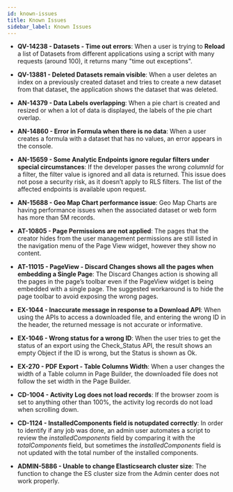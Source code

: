 ```yaml
---
id: known-issues
title: Known Issues
sidebar_label: Known Issues
---
```

<div style={{textAlign: "justify"}}>
 

* **QV-14238 - Datasets - Time out errors**: When a user is trying to **Reload** a list of Datasets from different applications using a script with many requests (around 100), it returns many "time out exceptions".

* **QV-13881 - Deleted Datasets remain visible**: When a user deletes an index on a previously created dataset and tries to create a new dataset from that dataset, the application shows the dataset that was deleted.

* **AN-14379 - Data Labels overlapping**: When a pie chart is created and resized or when a lot of data is displayed, the labels of the pie chart overlap.

* **AN-14860 - Error in Formula when there is no data**: When a user creates a formula with a dataset that has no values, an error appears in the console.

* **AN-15659 - Some Analytic Endpoints ignore regular filters under special circumstances**: If the developer passes the wrong *columnId* for a filter, the filter value is ignored and all data is returned. This issue does not pose a security risk, as it doesn’t apply to RLS filters. The list of the affected endpoints is available upon request. 

* **AN-15688 - Geo Map Chart performance issue**: Geo Map Charts are having performance issues when the associated dataset or web form has more than 5M records. 

* **AT-10805 - Page Permissions are not applied**: The pages that the creator hides from the user management permissions are still listed in the navigation menu of the Page View widget, however they show no content.

* **AT-11015 - PageView - Discard Changes shows all the pages when embedding a Single Page**: The Discard Changes action is showing all the pages in the page’s toolbar even if the PageView widget is being embedded with a single page. The suggested workaround is to hide the page toolbar to avoid exposing the wrong pages.

* **EX-1044 - Inaccurate message in response to a Download API**: When using the APIs to access a downloaded file, and entering the wrong ID in the header, the returned message is not accurate or informative.

* **EX-1046 - Wrong status for a wrong ID**: When the user tries to get the status of an export using the Check_Status API, the result shows an empty Object if the ID is wrong, but the Status is shown as Ok.

* **EX-270 - PDF Export - Table Columns Width**: When a user changes the width of a Table column in Page Builder, the downloaded file does not follow the set width in the Page Builder. 

* **CD-1004 - Activity Log does not load records**: If the browser zoom is set to anything other than 100%, the activity log records do not load when scrolling down.

* **CD-1124 - InstalledComponents field is notupdated correctly**: In order to identify if any job was done, an admin user automates a script to review the *installedComponents* field by comparing it with the *totalComponents* field, but sometimes the *installedComponents* field is not updated with the total number of the installed components.

* **ADMIN-5886 - Unable to change Elasticsearch cluster size**: The function to change the ES cluster size from the Admin center does not work properly.


</div>
